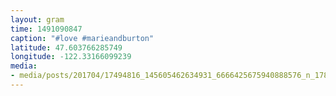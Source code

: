 ```yaml
---
layout: gram
time: 1491090847
caption: "#love #marieandburton"
latitude: 47.603766285749
longitude: -122.33166099239
media:
- media/posts/201704/17494816_145605462634931_6666425675940888576_n_17852543170178213.jpg
---
```

